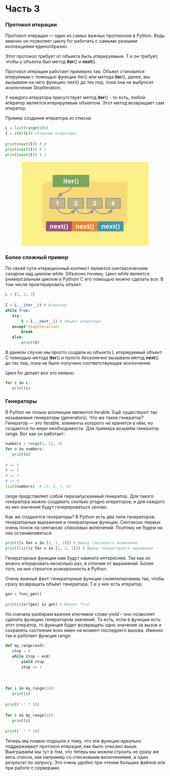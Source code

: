 # Часть 3
### Протокол итерации 
Протокол итерации — один из самых важных протоколов в Python. Ведь именно он позволяет циклу for работать с самыми разными коллекциями единообразно.

Этот протокол требует от объекта быть итерируемым. Т.е он требует, чтобы у объекта был метод  __iter__()  и __next__().

Протокол итерации работает примерно так: Объект становится итеруемым с помощью функции iter() или метода __iter__(), далее, мы вызываем на него функцию next() до тех пор, пока она не выбросит исключение StopIteration.

У каждого итератора присутствует метод __iter__() - то есть, любой итератор является итерируемым объектом. Этот метод возвращает сам итератор.

Пример создания итератора из списка:

```python
L = list(range(10))
I = iter(L)# создание итератора.

print(next(I)) # 0
print(next(I)) # 1
print(next(I)) # 2
```
<p align="center">
    <img src="assets/images/part_3_1.png" width="400" />
</p>

### Более сложный пример

По своей сути итерационный контекст является синтаксическим сахаром над циклом while. Объясню почему. Цикл while является универсальным циклом в Python! С его помощью можно сделать все. В том числе проитерировать объект:

```python
L = [1, 2, 3]

I = L.__iter__() # Итератор
while True:
   try:
       X = I.__next__() # Объект итератора
   except StopIteration:
       break
   else:
       print(X)
```
В данном случае мы просто создали из объекта L итерируемый объект. С помощью метода __iter__() и просто бесконечно вызывали метод __next__() до тех пор, пока не было получено соответствующее исключение. 

Цикл for делает все это неявно:
 
```python
for i in L:
   print(i)
```
### Генераторы
В Python не только коллекции являются iterable. Ещё существуют так называемые генераторы (generators). Что же такое генератор? Генератор — это iterable, элементы которого не хранятся в нём, но создаются по мере необходимости. Для примера возьмём генератор range. Вот как он работает:

```python
numbers = range(3, 11, 2)
for n in numbers:
   print(n)

# => 3
# => 5
# => 7
# => 9
list(numbers)  # [3, 5, 7, 9]
```
range представляет собой перезапускаемый генератор. Для такого генератора можно создавать сколько угодно итераторов, и для каждого из них значения будут генерироваться заново.

Как же создаются генераторы? В Python есть два типа генераторов: генераторные выражения и генераторные функции. Синтаксис первых очень похож на синтаксис списковых включений. Поэтому не будем на них останавливаться. 


```python
print([x for x in [1, 2, 3]]) # Вывод спискового включения.
print(list(x for x in [1, 2, 3])) # Вывод генераторного выражения.
```
Генераторные функции нам будут намного интереснее. Так как их можно итерировать несколько раз, в отличие от выражений. Более того, на них строится асинхронность в Python.

Очень важный факт: генераторные функции скомпилированы так, чтобы сразу возвращать объект генератора. Т.е у них есть итератор: 

```python
gen = func_gen()

print(iter(gen) is gen) # Вернет True
```
Но сначала разберем важное ключевое слово yield – оно позволяет сделать функцию генератором значений. То есть, если в функции есть этот оператор, то функция будет возвращать одно значение за вызов и сохранять состояние всех имен на момент последнего вызова. Именно так и работает функция range:

```python
def my_range(end):
   stop = 0
   while stop < end:
       yield stop
       stop += 1



for i in my_range(10):
   print(i)

print('-' * 10)

for i in my_range(10):
   print(i)

print('-' * 10)
```
Теперь мы плавно подошли к тому, что эти функции идеально поддерживают протокол итерации, как было описано выше. Выигрываем мы тут в том, что теперь мы можем строить не сразу же весь список, как например со списковыми включениями, а один результат по запросу. Это очень удобно при чтении больших файлов или при работе с серверами.
